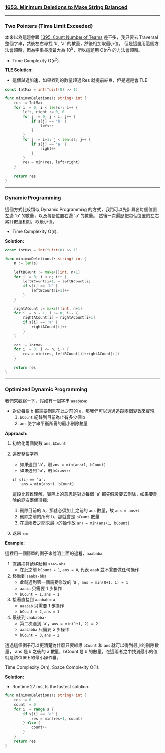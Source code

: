 ### [1653. Minimum Deletions to Make String Balanced]

---

### Two Pointers (Time Limit Exceeded)

本來以為這題會跟 [1395. Count Number of Teams] 差不多，我只要去 Traversal 整個字串，然後左右尋找 'b', 'a' 的數量，然後相加取最小值。
但是這題用這個方法會超時，因為字串長度最大為 10<sup>5</sup>，所以這題用 O(n<sup>2</sup>) 的方法會超時。

-   Time Complexity O(n<sup>2</sup>).

**TLE Solution:**
-   這個試過加速，如果找到的數量超過 Res 就提前結束，但是還是會 TLE
```go
const IntMax = int(^uint(0) >> 1)

func minimumDeletions(s string) int {
    res := IntMax
    for i := 0; i < len(s); i++ {
        left, right := 0, 0
        for j := 0; j < i; j++ {
            if s[j] == 'b' {
                left++
            }
        }
        for j := i+1; j < len(s); j++ {
            if s[j] == 'a' {
                right++
            }
        }
        res = min(res, left+right)
    }
    
    return res
}
```

---

### Dynamic Programming

這個方式比較類似 Dynamic Programming 的方式，我們可以先計算出每個位置左邊 'b' 的數量，以及每個位置右邊 'a' 的數量。
然後一次遍歷把每個位置的左右累計數量相加，取最小值。

-   Time Complexity O(n).

**Solution:**
```go
const IntMax = int(^uint(0) >> 1)

func minimumDeletions(s string) int {
    n := len(s)

    leftBCount := make([]int, n+1)
    for i := 0; i < n; i++ {
        leftBCount[i+1] = leftBCount[i]
        if s[i] == 'b' {
            leftBCount[i+1]++
        }
    }

    rightACount := make([]int, n+1)
    for i := n - 1; i >= 0; i-- {
        rightACount[i] = rightACount[i+1]
        if s[i] == 'a' {
            rightACount[i]++
        }
    }

    res := IntMax
    for i := 0; i <= n; i++ {
        res = min(res, leftBCount[i]+rightACount[i])
    }

    return res
}
```

---

### Optimized Dynamic Programming

我們來觀察一下，假如有一個字串 `aaababa`:
-   對於每個 b 都需要刪除在此之前的 a，那我們可以透過追蹤兩個變數來實現
    1.  `bCount` 紀錄到目前為止有多少個 b
    2.  `ans` 使字串平衡所需的最小刪除數量

**Approach:**

1.  初始化兩個變數 `ans`, `bCount`
2.  遍歷整個字串
    -   如果遇到 'a'，則 `ans = min(ans+1, bCount)`
    -   如果遇到 'b'，則 `bCount++`

    ```
    if s(i) == 'a':
        ans = min(ans+1, bCount)
    ```
    這段比較難理解，實際上的意思是對於每個 'a' 都先假設要去刪除，如果要刪除的話有兩個選擇:
    1.  刪除目前的 a，那就必須加上之前的 `ans` 數量，故 `ans = ans+1`
    2.  刪除之前的所有 b，那就會是 `bCount` 數量
    3.  在這兩者之間求最小的操作故 `ans = min(ans+1, bCount)`
3.  返回 `ans`

**Example:**

這裡用一個簡單的例子來說明上面的過程，`aaababa`:

1.  直接把符號移動到 `aaab·aba`
    -   在此之前 `bCount = 1`, `ans = 0`, 代表 `aaab` 並不需要做任何操作
2.  移動到 `aaaba·bba`
    -   此時遇到第一個需要修改的 'a'，`ans = min(0+1, 1) = 1`
    -   `aaaba` 只需要 1 步操作
    -   `bCount = 1`, `ans = 1`
3.  接著直接到 `aaababb·a`
    -   `aaabab` 只需要 1 步操作
    -   `bCount = 2`, `ans = 1`
4.  最後到 `aaababba·`
    -   第二次遇到 'a'，`ans = min(1+1, 2) = 2`
    -   `aaababba` 只需要 2 步操作
    -   `bCount = 3`, `ans = 2`

透過這個例子可以更清楚為什麼只要維護 `bCount` 和 `ans` 就可以得到最小的刪除數量，
ans 是 b 之後的 a 數量，bCount 是 b 的數量，在這兩者之中找到最小的值就是該位置上的最小操作量。

Time Complexity O(n), Space Complexity O(1).

**Solution:**
-   Runtime 27 ms, Is the fastest solution.
```go
func minimumDeletions(s string) int {
    res := 0
    count := 0
    for i := range s {
        if s[i] == 'a' {
            res = min(res+1, count)
        } else {
            count++
        }
    }
    return res
}
```

[1653. Minimum Deletions to Make String Balanced]: https://leetcode.com/problems/minimum-deletions-to-make-string-balanced/
[1395. Count Number of Teams]: ./1395.Count_Number_of_Teams.md